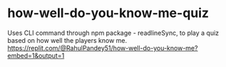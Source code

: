 # how-well-do-you-know-me-quiz

Uses CLI command through npm package - readlineSync, to play a quiz based on how well the players know me.
https://replit.com/@RahulPandey51/how-well-do-you-know-me?embed=1&output=1
